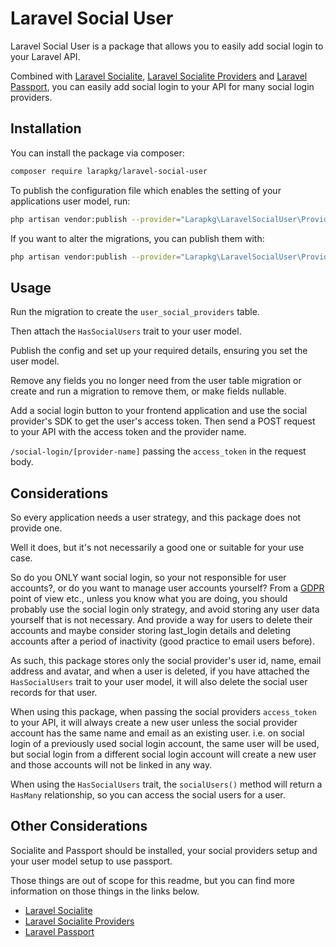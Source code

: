 # Laravel Social User

Laravel Social User is a package that allows you to easily add social login to your Laravel API.

Combined with [Laravel Socialite](https://laravel.com/docs/10.x/socialite), [Laravel Socialite Providers](https://socialiteproviders.netlify.app/) 
and [Laravel Passport](https://laravel.com/docs/10.x/passport), you can easily add social login to your API for many social login providers.

## Installation

You can install the package via composer:

```bash
composer require larapkg/laravel-social-user
```

To publish the configuration file which enables the setting of your applications user model, run:

```bash
php artisan vendor:publish --provider="Larapkg\LaravelSocialUser\Providers\LaravelSocialProviderServiceProvider" --tag="config"
```

If you want to alter the migrations, you can publish them with:

```bash
php artisan vendor:publish --provider="Larapkg\LaravelSocialUser\Providers\LaravelSocialProviderServiceProvider" --tag="migrations"
```

## Usage

Run the migration to create the `user_social_providers` table.

Then attach the `HasSocialUsers` trait to your user model.

Publish the config and set up your required details, ensuring you set the user model.

Remove any fields you no longer need from the user table migration or create and run a migration to remove them, or make fields nullable.

Add a social login button to your frontend application and use the social provider's SDK to get the user's access token. 
Then send a POST request to your API with the access token and the provider name.

`/social-login/[provider-name]` passing the `access_token` in the request body.

## Considerations

So every application needs a user strategy, and this package does not provide one.

Well it does, but it's not necessarily a good one or suitable for your use case.

So do you ONLY want social login, so your not responsible for user accounts?, or do you want to manage user accounts yourself?
From a [GDPR](https://gdpr-info.eu/) point of view etc., unless you know what you are doing, you should probably use the social login only strategy,
and avoid storing any user data yourself that is not necessary. And provide a way for users to delete their accounts and maybe
consider storing last_login details and deleting accounts after a period of inactivity (good practice to email users before).

As such, this package stores only the social provider's user id, name, email address and avatar, and when a user is deleted,
if you have attached the `HasSocialUsers` trait to your user model, it will also delete the social user records for that user.

When using this package, when passing the social providers `access_token` to your API, it will always create a new user
unless the social provider account has the same name and email as an existing user. i.e. on social login of a previously
used social login account, the same user will be used, but social login from a different social login account will create
a new user and those accounts will not be linked in any way.

When using the `HasSocialUsers` trait, the `socialUsers()` method will return a `HasMany` relationship, so you can access
the social users for a user.

## Other Considerations

Socialite and Passport should be installed, your social providers setup and your user model setup to use passport.

Those things are out of scope for this readme, but you can find more information on those things in the links below.

 - [Laravel Socialite](https://laravel.com/docs/10.x/socialite)
 - [Laravel Socialite Providers](https://socialiteproviders.netlify.app/)
 - [Laravel Passport](https://laravel.com/docs/10.x/passport)

